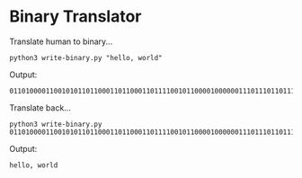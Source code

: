 # Binary Translator

Translate human to binary...

```
python3 write-binary.py "hello, world"
```

Output:

```
011010000110010101101100011011000110111100101100001000000111011101101111011100100110110001100100
```

Translate back...

```
python3 write-binary.py 011010000110010101101100011011000110111100101100001000000111011101101111011100100110110001100100
```

Output:

```
hello, world
```

